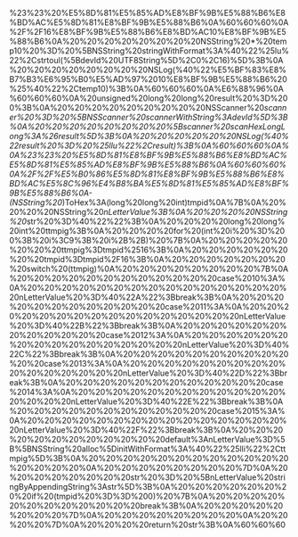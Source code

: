 %23%23%20%E5%8D%81%E5%85%AD%E8%BF%9B%E5%88%B6%E8%BD%AC%E5%8D%81%E8%BF%9B%E5%88%B6%0A%60%60%60%0A%2F%2F16%E8%BF%9B%E5%88%B6%E8%BD%AC10%E8%BF%9B%E5%88%B6%0A%20%20%20%20%20%20%20%20NSString%20*%20temp10%20%3D%20%5BNSString%20stringWithFormat%3A%40%22%25lu%22%2Cstrtoul(%5BdevId%20UTF8String%5D%2C0%2C16)%5D%3B%0A%20%20%20%20%20%20%20%20NSLog(%40%22%E5%BF%83%E8%B7%B3%E6%95%B0%E5%AD%97%2010%E8%BF%9B%E5%88%B6%20%25%40%22%2Ctemp10)%3B%0A%60%60%60%0A%E6%88%96%0A%60%60%60%0A%20unsigned%20long%20long%20result%20%3D%200%3B%0A%20%20%20%20%20%20%20%20%20NSScanner%20*scanner%20%3D%20%5BNSScanner%20scannerWithString%3AdevId%5D%3B%0A%20%20%20%20%20%20%20%20%5Bscanner%20scanHexLongLong%3A%26result%5D%3B%0A%20%20%20%20%20%20NSLog(%40%22result%20%3D%20%25llu%22%2Cresult)%3B%0A%60%60%60%0A%0A%23%23%20%E5%8D%81%E8%BF%9B%E5%88%B6%E8%BD%AC%E5%8D%81%E5%85%AD%E8%BF%9B%E5%88%B6%0A%60%60%60%0A%2F%2F%E5%B0%86%E5%8D%81%E8%BF%9B%E5%88%B6%E8%BD%AC%E5%8C%96%E4%B8%BA%E5%8D%81%E5%85%AD%E8%BF%9B%E5%88%B6%0A-(NSString%20*)ToHex%3A(long%20long%20int)tmpid%0A%7B%0A%20%20%20%20NSString%20*nLetterValue%3B%0A%20%20%20%20NSString%20*str%20%3D%40%22%22%3B%0A%20%20%20%20long%20long%20int%20ttmpig%3B%0A%20%20%20%20for%20(int%20i%20%3D%200%3B%20i%3C9%3B%20i%2B%2B)%20%7B%0A%20%20%20%20%20%20%20%20ttmpig%3Dtmpid%2516%3B%0A%20%20%20%20%20%20%20%20tmpid%3Dtmpid%2F16%3B%0A%20%20%20%20%20%20%20%20switch%20(ttmpig)%0A%20%20%20%20%20%20%20%20%7B%0A%20%20%20%20%20%20%20%20%20%20%20%20case%2010%3A%0A%20%20%20%20%20%20%20%20%20%20%20%20%20%20%20%20nLetterValue%20%3D%40%22A%22%3Bbreak%3B%0A%20%20%20%20%20%20%20%20%20%20%20%20case%2011%3A%0A%20%20%20%20%20%20%20%20%20%20%20%20%20%20%20%20nLetterValue%20%3D%40%22B%22%3Bbreak%3B%0A%20%20%20%20%20%20%20%20%20%20%20%20case%2012%3A%0A%20%20%20%20%20%20%20%20%20%20%20%20%20%20%20%20nLetterValue%20%3D%40%22C%22%3Bbreak%3B%0A%20%20%20%20%20%20%20%20%20%20%20%20case%2013%3A%0A%20%20%20%20%20%20%20%20%20%20%20%20%20%20%20%20nLetterValue%20%3D%40%22D%22%3Bbreak%3B%0A%20%20%20%20%20%20%20%20%20%20%20%20case%2014%3A%0A%20%20%20%20%20%20%20%20%20%20%20%20%20%20%20%20nLetterValue%20%3D%40%22E%22%3Bbreak%3B%0A%20%20%20%20%20%20%20%20%20%20%20%20case%2015%3A%0A%20%20%20%20%20%20%20%20%20%20%20%20%20%20%20%20nLetterValue%20%3D%40%22F%22%3Bbreak%3B%0A%20%20%20%20%20%20%20%20%20%20%20%20default%3AnLetterValue%3D%5B%5BNSString%20alloc%5DinitWithFormat%3A%40%22%25lli%22%2Cttmpig%5D%3B%0A%20%20%20%20%20%20%20%20%20%20%20%20%20%20%20%20%0A%20%20%20%20%20%20%20%20%7D%0A%20%20%20%20%20%20%20%20str%20%3D%20%5BnLetterValue%20stringByAppendingString%3Astr%5D%3B%0A%20%20%20%20%20%20%20%20if%20(tmpid%20%3D%3D%200)%20%7B%0A%20%20%20%20%20%20%20%20%20%20%20%20break%3B%0A%20%20%20%20%20%20%20%20%7D%0A%20%20%20%20%20%20%20%20%0A%20%20%20%20%7D%0A%20%20%20%20return%20str%3B%0A%60%60%60
